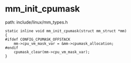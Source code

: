 mm_init_cpumask
========================================

path: include/linux/mm_types.h
```
static inline void mm_init_cpumask(struct mm_struct *mm)
{
#ifdef CONFIG_CPUMASK_OFFSTACK
    mm->cpu_vm_mask_var = &mm->cpumask_allocation;
#endif
    cpumask_clear(mm->cpu_vm_mask_var);
}
```